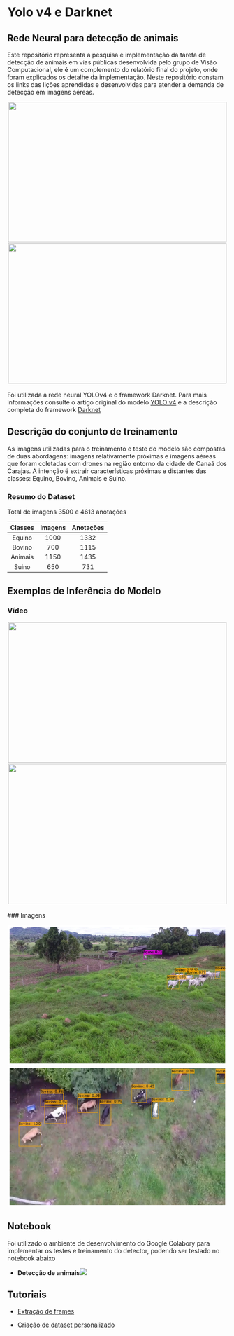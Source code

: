 # Yolo v4 e Darknet

## Rede Neural para detecção de animais 

Este repositório representa a pesquisa e implementação da tarefa de detecção de animais em vias públicas desenvolvida pelo grupo de Visão Computacional, ele é um complemento do relatório final do projeto, onde foram explicados os detalhe da implementação. Neste repositório constam os links das lições aprendidas e desenvolvidas para atender a demanda de detecção em imagens aéreas.
<p align="center">
  <img src="midias/output_03.gif" width="500" height="320" /> <img src="midias/output_009.gif" width="500" height="320" />
</p>


Foi utilizada a rede neural YOLOv4 e o framework Darknet. Para mais informações consulte o artigo original do modelo <a href="https://arxiv.org/abs/2004.10934">YOLO v4</a> e a descrição completa do framework <a href="http://pjreddie.com/darknet/">Darknet</a>

## Descrição do conjunto de treinamento
As imagens utilizadas para o treinamento e teste do modelo são compostas de duas abordagens: imagens relativamente próximas e imagens aéreas que foram coletadas com drones na região entorno da cidade de Canaã dos Carajas. A intenção é extrair características próximas e distantes das classes: Equino, Bovino, Animais e Suino.
### Resumo do Dataset
Total de imagens 3500 e 4613 anotações

| Classes | Imagens  | Anotações  |
| :-----: | :-: | :-: |
| Equino | 1000 | 1332 |
| Bovino | 700 | 1115 |
| Animais | 1150 | 1435 |
| Suino | 650 | 731 |

## Exemplos de Inferência do Modelo
### Vídeo
<p align="center">
  <img src="midias/animais_rodovia.gif" width="500" height="320" /> <img src="midias/animais_rodovia-2.gif" width="500" height="320" />
</p>
### Imagens
<p align="center">
  <img src="midias/bovino_equino_drone.png" width="500" height="320" /> <img src="midias/bovino_drone.png" width="500" height="320" />
</p>


## Notebook

Foi utilizado o ambiente de desenvolvimento do Google Colabory para implementar os testes e treinamento do detector, podendo ser testado no notebook abaixo

- **Detecção de animais**<a href="https://colab.research.google.com/drive/1HIW834SH_5RjLUkF1RAlMGkPHh4cFPmD?usp=sharing"><img src="https://colab.research.google.com/assets/colab-badge.svg"></a>


## Tutoriais

* [Extração de frames](https://github.com/louzeiro/yolov4_carajas/wiki/Extra%C3%A7%C3%A3o-de-frames-em-v%C3%ADdeos)

* [Criação de dataset personalizado](https://github.com/louzeiro/yolov4_carajas/wiki/Dataset-personalizado)&nbsp;
